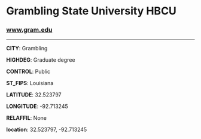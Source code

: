 # Grambling State University HBCU
### www.gram.edu
---
**CITY**: Grambling

**HIGHDEG**: Graduate degree

**CONTROL**: Public

**ST_FIPS**: Louisiana

**LATITUDE**: 32.523797

**LONGITUDE**: -92.713245

**RELAFFIL**: None

**location**: 32.523797, -92.713245